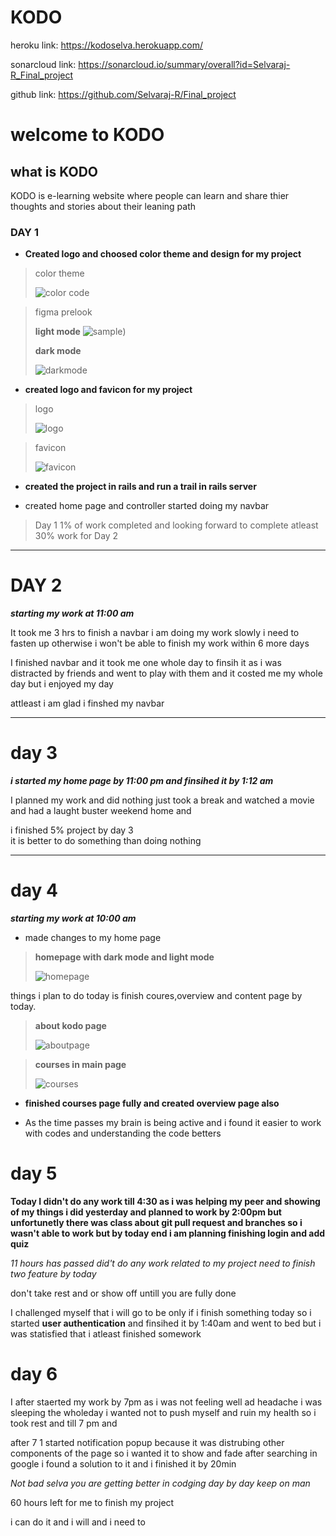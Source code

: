 # KODO

heroku link: https://kodoselva.herokuapp.com/

sonarcloud link: https://sonarcloud.io/summary/overall?id=Selvaraj-R_Final_project

github link: https://github.com/Selvaraj-R/Final_project


# welcome to **KODO** 
 
## what is **KODO**
  KODO is e-learning website where people can learn and share thier thoughts and stories about their leaning path 
### DAY 1
 * **Created logo and choosed color theme and   design for my project**

  > color theme 
  >
  >![color code](app/assets/images/readme/ct.png)

  >figma prelook
  >
  > **light mode**
  >![sample](app/assets/images/readme/lm.png))
  >
  >**dark mode**
  >
  >![darkmode](app/assets/images/readme/dm.png)
  
* **created logo and favicon for my project** 

> logo 
> 
> ![logo](app/assets/images/logo.png)

> favicon 
> 
> ![favicon](app/assets/images/favicon.png)

* **created the project in rails and run a trail in rails server**

* created home page and controller started doing my navbar 

> Day 1 1% of work completed and looking forward to complete atleast 30% work for Day 2

 ---

 # DAY 2

 ***starting my work at 11:00 am***

 It took me 3 hrs to finish a navbar i am doing my work slowly i need to fasten up otherwise i won't be able to finish my work within  6 more days 

 I finished navbar and it took me one whole day to finsih it as i was distracted by friends and went to play with them and it costed me my whole day but i enjoyed my day 

 attleast i am glad i finshed my navbar

 ---

 # day 3 

 ***i started my home page by 11:00 pm and finsihed it by 1:12 am***

I planned my work and did nothing just took a break and watched a movie and had a laught buster weekend home and 

i finished 5% project by day 3  
it is better to do something than doing nothing


---

# day 4

 ***starting my work at 10:00 am***

 * made changes to my home page 

 >**homepage with dark mode and light mode**
 >
 >
 >![homepage](app/assets/images/readme/hom.png)

 things i plan to do today is finish coures,overview and content page by today.


 >**about kodo page** 
>
>![aboutpage](app/assets/images/readme/about.png)



>**courses in main page**
>
>
>![courses](app/assets/images/readme/lc.png)


 * **finished courses page fully and created overview page also**

* As the time passes my brain is being active and i found it easier to work with codes and understanding the code betters 


# day 5

**Today I didn't do any work till 4:30 as i was helping my peer and showing of my things i did yesterday and planned to work by 2:00pm but unfortunetly there was class about git pull request and branches so i wasn't able to work but by today end  i am planning finishing login and add quiz** 

*11 hours has passed did't do any work related to my project need to finish two feature by today* 


don't take rest and or show off untill you are fully done

I challenged myself that i will go to be only if i finish something today so i started **user authentication**  and finsihed it by 1:40am and went to bed but i was statisfied that i atleast finished somework
# day 6 
I after  staerted my work by 7pm as i was not feeling well ad headache i was sleeping the wholeday i wanted not to push myself and ruin my health so i took rest and till 7 pm and 

after 7 1 started notification popup because it was distrubing other components of the page so i wanted it to show and fade after searching in google i found a solution to it and i finished it by 20min 

*Not bad selva you are getting better in codging day by day  keep on man*

60 hours left for me to finish my project

i can do it and i will and i need to 
